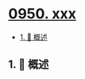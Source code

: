 # [0950. xxx](https://github.com/Tdahuyou/TNotes.leetcode/tree/main/notes/0950.%20xxx)

<!-- region:toc -->

- [1. 📝 概述](#1--概述)

<!-- endregion:toc -->

## 1. 📝 概述
